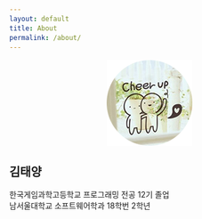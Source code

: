 ```yaml
---
layout: default
title: About
permalink: /about/
---
```


<img style="display: block; margin: 1rem auto; " src="/assets/img/sunforest99.png"/>
<div class="text-center">
<h2>김태양</h2>
한국게임과학고등학교 프로그래밍 전공 12기 졸업<br>
남서울대학교 소프트웨어학과 18학번 2학년
</div>
